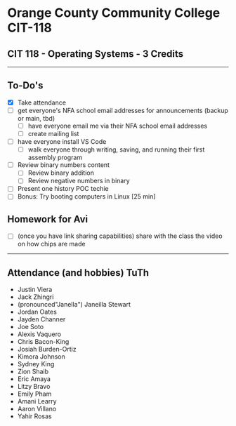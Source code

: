 # Orange County Community College CIT-118

## CIT 118 - Operating Systems - 3 Credits

---

## To-Do's

- [x] Take attendance
- [ ] get everyone's NFA school email addresses for announcements (backup or main, tbd)
  - [ ] have everyone email me via their NFA school email addresses
  - [ ] create mailing list
- [ ] have everyone install VS Code
  - [ ] walk everyone through writing, saving, and running their first assembly program
- [ ] Review binary numbers content
  - [ ] Review binary addition
  - [ ] Review negative numbers in binary
- [ ] Present one history POC techie
- [ ] Bonus: Try booting computers in Linux [25 min]

## Homework for Avi

- [ ] (once you have link sharing capabilities) share with the class the video on how chips are made

---

## Attendance (and hobbies) TuTh

- Justin Viera
- Jack Zhingri
- (pronounced"Janella") Janeilla Stewart
- Jordan Oates
- Jayden Channer
- Joe Soto
- Alexis Vaquero
- Chris Bacon-King
- Josiah Burden-Ortiz
- Kimora Johnson
- Sydney King
- Zion Shaib
- Eric Amaya
- Litzy Bravo
- Emily Pham
- Amani Learry
- Aaron Villano 
- Yahir Rosas